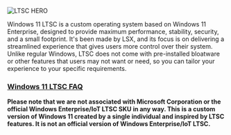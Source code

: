 ![LTSC HERO](https://user-images.githubusercontent.com/96759883/220206507-296d1756-174b-4594-81f9-8205b1de36ff.png)

Windows 11 LTSC is a custom operating system based on Windows 11 Enterprise, designed to provide maximum performance, stability, security, and a small footprint. It's been made by LSX, and its focus is on delivering a streamlined experience that gives users more control over their system. Unlike regular Windows, LTSC does not come with pre-installed bloatware or other features that users may not want or need, so you can tailor your experience to your specific requirements.

### [Windows 11 LTSC FAQ](https://github.com/LSX285/Windows11-LTSC/discussions/1)
**Please note that we are not associated with Microsoft Corporation or the official Windows Enterprise/IoT LTSC SKU in any way. This is a custom version of Windows 11 created by a single individual and inspired by LTSC features. It is not an official version of Windows Enterprise/IoT LTSC.**
